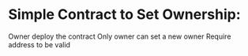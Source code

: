 #    Simple Contract to Set Ownership:

Owner deploy the contract
Only owner can set a new owner
Require address to be valid